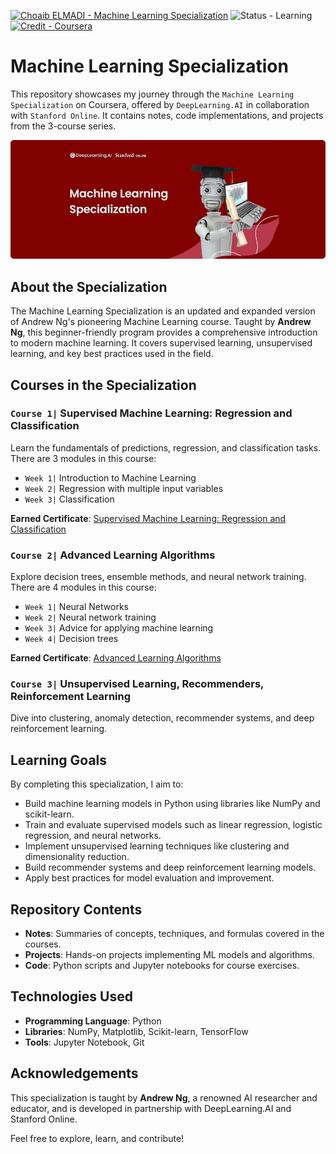 [![Choaib ELMADI - Machine Learning Specialization](https://img.shields.io/badge/Choaib_ELMADI-Machine_Learning_Specialization-8800dd)](https://elmadichoaib.vercel.app) ![Status - Learning](https://img.shields.io/badge/Status-Learning-2bd729) [![Credit - Coursera](https://img.shields.io/badge/Credit-Coursera-3b8af2)](https://www.coursera.org/specializations/machine-learning-introduction)

# Machine Learning Specialization

This repository showcases my journey through the `Machine Learning Specialization` on Coursera, offered by `DeepLearning.AI` in collaboration with `Stanford Online`. It contains notes, code implementations, and projects from the 3-course series.

<div align="center">

![Machine Learning Specialization](./Images/ml-specialization.png)

</div>

## About the Specialization

The Machine Learning Specialization is an updated and expanded version of Andrew Ng's pioneering Machine Learning course. Taught by **Andrew Ng**, this beginner-friendly program provides a comprehensive introduction to modern machine learning. It covers supervised learning, unsupervised learning, and key best practices used in the field.

## Courses in the Specialization

### `Course 1|` Supervised Machine Learning: Regression and Classification

Learn the fundamentals of predictions, regression, and classification tasks. There are 3 modules in this course:

- `Week 1|` Introduction to Machine Learning
- `Week 2|` Regression with multiple input variables
- `Week 3|` Classification

**Earned Certificate**: [Supervised Machine Learning: Regression and Classification](https://coursera.org/share/789489cb15a016ca08d5d4377bca23af)

### `Course 2|` Advanced Learning Algorithms

Explore decision trees, ensemble methods, and neural network training. There are 4 modules in this course:

- `Week 1|` Neural Networks
- `Week 2|` Neural network training
- `Week 3|` Advice for applying machine learning
- `Week 4|` Decision trees

**Earned Certificate**: [Advanced Learning Algorithms](https://coursera.org/share/a5be0e2325dc9e4c0dfab17d30719635)

### `Course 3|` Unsupervised Learning, Recommenders, Reinforcement Learning

Dive into clustering, anomaly detection, recommender systems, and deep reinforcement learning.

## Learning Goals

By completing this specialization, I aim to:

- Build machine learning models in Python using libraries like NumPy and scikit-learn.
- Train and evaluate supervised models such as linear regression, logistic regression, and neural networks.
- Implement unsupervised learning techniques like clustering and dimensionality reduction.
- Build recommender systems and deep reinforcement learning models.
- Apply best practices for model evaluation and improvement.

## Repository Contents

- **Notes**: Summaries of concepts, techniques, and formulas covered in the courses.
- **Projects**: Hands-on projects implementing ML models and algorithms.
- **Code**: Python scripts and Jupyter notebooks for course exercises.

## Technologies Used

- **Programming Language**: Python
- **Libraries**: NumPy, Matplotlib, Scikit-learn, TensorFlow
- **Tools**: Jupyter Notebook, Git

## Acknowledgements

This specialization is taught by **Andrew Ng**, a renowned AI researcher and educator, and is developed in partnership with DeepLearning.AI and Stanford Online.

Feel free to explore, learn, and contribute!
